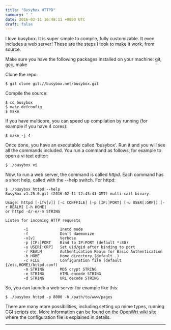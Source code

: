 ```yaml
---
title: "Busybox HTTPD"
summary: " "
date: 2016-02-11 16:48:11 +0000 UTC
draft: false
---
```

<div id="wrap">
<div class="container">

I love busybox. It is super simple to compile, fully customizable. It even includes a web server! These are the steps I took to make it work, from source.

Make sure you have the following packages installed on your machine: git, gcc, make

Clone the repo:
<pre><code>$ git clone git://busybox.net/busybox.git
</code></pre>
Compile the source:
<pre><code>$ cd busybox
$ make defconfig
$ make
</code></pre>
If you have multicore, you can speed up compilation by running (for example if you have 4 cores):
<pre><code>$ make -j 4
</code></pre>
Once done, you have an executable called 'busybox'. Run it and you will see all the commands included. You run a command as follows, for example to open a vi text editor:
<pre><code>$ ./busybox vi
</code></pre>
Now, to run a web server, the command is called <em>httpd</em>. Each command has a short help, called with the --help switch. For httpd:
<pre><code>$ ./busybox httpd --help
BusyBox v1.25.0.git (2016-02-11 12:45:41 GMT) multi-call binary.

Usage: httpd [-ifv[v]] [-c CONFFILE] [-p [IP:]PORT] [-u USER[:GRP]] [-r REALM] [-h HOME]
or httpd -d/-e/-m STRING

Listen for incoming HTTP requests

        -i              Inetd mode
        -f              Don't daemonize
        -v[v]           Verbose
        -p [IP:]PORT    Bind to IP:PORT (default *:80)
        -u USER[:GRP]   Set uid/gid after binding to port
        -r REALM        Authentication Realm for Basic Authentication
        -h HOME         Home directory (default .)
        -c FILE         Configuration file (default {/etc,HOME}/httpd.conf)
        -m STRING       MD5 crypt STRING
        -e STRING       HTML encode STRING
        -d STRING       URL decode STRING
</code></pre>
So, you can launch a web server for example like this:
<pre><code>$ ./busybox httpd -p 8000 -h /path/to/www/pages
</code></pre>
There are many more possibilities, including setting up mime types, running CGI scripts etc. <a href="https://wiki.openwrt.org/doc/howto/http.httpd">More information can be found on the OpenWrt wiki site</a> where the configuration file is explained in details.

<hr />

</div>
</div>
<div></div>
